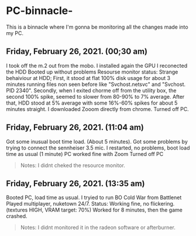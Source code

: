 # PC-binnacle-
This is a binnacle where I'm gonna be monitoring all the changes made into my PC.

## Friday, February 26, 2021. (00;30 am)
I took off the m.2 out from the mobo. 
I installed again the GPU
I reconected the HDD
Booted up without problems
Resourse monitor status: Strange behaiviour at HDD; First, it stood at flat 100% disk usage for about 3 minutes running files non seen before like "Svchost.netsvc" and "Svchost. PID 2340". Secondly, when I exited chorme off from the utility box, the second 100% spike, seemed to slower from  80-90% to 7% average. 
After that, HDD stood at 5% average with some 16%-60% spikes for about 5 minutes straight. 
I downloaded Zooom directly from chrome. 
Turned off PC.

## Friday, February 26, 2021. (11:04 am)

Got some inusual boot time load. (About 5 minutes).
Got some problems by trying to connect the sennheiser 3.5 mic.
I restarted, no problems, boot load time as usual (1 minute) 
PC worked fine with Zoom
Turned off PC 
> Notes: I didnt cheked the resource monitor.

## Friday, February 26, 2021. (13:35 am)
Booted PC, load time as usual.
I tryied to run BO Cold War from Battlenet 
Played multiplayer, nuketown 24/7. Status: Working fine, no flickering. (textures HIGH, VRAM target: 70%)
Worked for 8 minutes, then the game crashed. 
> Notes: I didnt monitored it in the radeon software or afterburner.
> 



